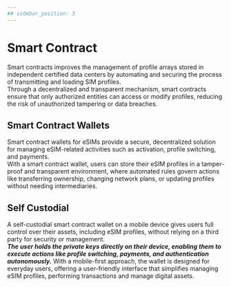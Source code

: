 ```yaml
---
## sidebar_position: 3
---
```


# Smart Contract

Smart contracts improves the management of profile arrays stored in independent certified data centers by automating and securing the process of transmitting and loading SIM profiles.  
Through a decentralized and transparent mechanism, smart contracts ensure that only authorized entities can access or modify profiles, reducing the risk of unauthorized tampering or data breaches.

## Smart Contract Wallets

Smart contract wallets for eSIMs provide a secure, decentralized solution for managing eSIM-related activities such as activation, profile switching, and payments.  
With a smart contract wallet, users can store their eSIM profiles in a tamper-proof and transparent environment, where automated rules govern actions like transferring ownership, changing network plans, or updating profiles without needing intermediaries.

## Self Custodial

A self-custodial smart contract wallet on a mobile device gives users full control over their assets, including eSIM profiles, without relying on a third party for security or management.  
_**The user holds the private keys directly on their device, enabling them to execute actions like profile switching, payments, and authentication autonomously.**_
With a mobile-first approach, the wallet is designed for everyday users, offering a user-friendly interface that simplifies managing eSIM profiles, performing transactions and manage digital assets.
